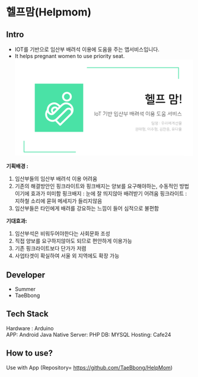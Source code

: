 # 헬프맘(Helpmom)

## Intro
 - IOT를 기반으로 임산부 배려석 이용에 도움을 주는 앱서비스입니다.
 - It helps pregnant women to use priority seat.
![img](./helpmom.png)

**기획배경 :** 
1. 임산부들의 임산부 배려석 이용 어려움
2. 기존의 해결방안인 핑크라이트와 핑크배지는 양보를 요구해야하는, 수동적인 방법이기에 효과가 미미함
   핑크배지 : 눈에 잘 띄지않아 배려받기 어려움
   핑크라이트 : 지하철 소리에 묻혀 메세지가 들리지않음
3. 임산부들은 타인에게 배려를 강요하는 느낌이 들어 심적으로 불편함

**기대효과:**
1. 임산부석은 비워두어야한다는 사회문화 조성
2. 직접 양보를 요구하지않아도 되므로 편안하게 이용가능
3. 기존 핑크라이트보다 단가가 저렴
4. 사업타겟이 확실하여 서울 외 지역에도 확장 가능

## Developer

- Summer
- TaeBbong

## Tech Stack

Hardware : Arduino<br>
APP: Android Java Native
Server: PHP
DB: MYSQL
Hosting: Cafe24

## How to use?
Use with App (Repository= https://github.com/TaeBbong/HelpMom)

